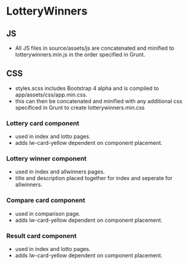 # LotteryWinners

## JS
- All JS files in source/assets/js are concatenated and minified to lotterywinners.min.js
  in the order specified in Grunt.
   
   
## CSS
- styles.scss includes Bootstrap 4 alpha and is compiled to app/assets/css/app.min.css.
- this can then be concatenated and minified with any additional css specificed in Grunt
  to create lotterywinners.min.css


### Lottery card component
 - used in index and lotto pages.
 - adds lw-card-yellow dependent on component placement.
 
 
### Lottery winner component
 - used in index and allwinners pages.
 - title and description placed together for index and seperate for allwinners.
 
 
### Compare card component
 - used in comparison page.
 - adds lw-card-yellow dependent on component placement.
 
 
### Result card component
 - used in index and lotto pages.
 - adds lw-card-yellow dependent on component placement.